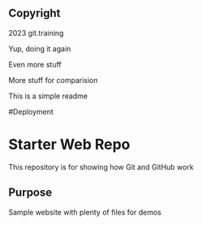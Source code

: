 ## Copyright
2023 git.training


Yup, doing it again


Even more stuff


More stuff for comparision


This is a simple readme

#Deployment

# Starter Web Repo

This repository is for showing how Git and GitHub work

## Purpose

Sample website with plenty of files for demos
